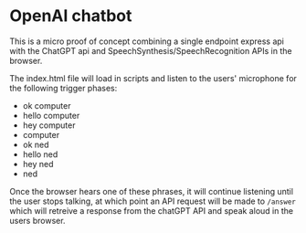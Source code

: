 # OpenAI chatbot

This is a micro proof of concept combining a single endpoint express api with the ChatGPT api and SpeechSynthesis/SpeechRecognition APIs in the browser.

The index.html file will load in scripts and listen to the users' microphone for the following trigger phases:

* ok computer
* hello computer
* hey computer
* computer
* ok ned
* hello ned
* hey ned
* ned

Once the browser hears one of these phrases, it will continue listening until the user stops talking, at which point an API request will be made to `/answer` which will retreive a response from the chatGPT API and speak aloud in the users browser.
